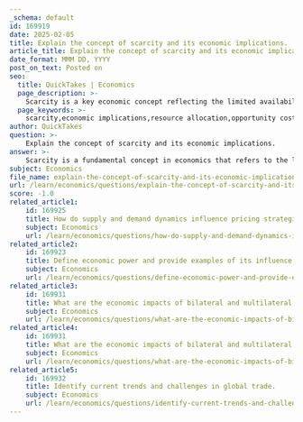 ```yaml
---
_schema: default
id: 169919
date: 2025-02-05
title: Explain the concept of scarcity and its economic implications.
article_title: Explain the concept of scarcity and its economic implications.
date_format: MMM DD, YYYY
post_on_text: Posted on
seo:
  title: QuickTakes | Economics
  page_description: >-
    Scarcity is a key economic concept reflecting the limited availability of resources against unlimited wants, influencing decision-making, resource allocation, and economic relationships.
  page_keywords: >-
    scarcity,economic implications,resource allocation,opportunity cost,marginal thinking,incentives,value assignment,economic relationships,global trade
author: QuickTakes
question: >-
    Explain the concept of scarcity and its economic implications.
answer: >-
    Scarcity is a fundamental concept in economics that refers to the limited availability of resources in relation to the unlimited wants and needs of individuals and society. This imbalance between finite resources and infinite desires necessitates choices about how to allocate resources effectively. The implications of scarcity are profound and multifaceted, influencing various aspects of economic theory and practice.\n\n### Key Implications of Scarcity:\n\n1. **Resource Allocation**: Scarcity forces individuals, businesses, and governments to make decisions about how to allocate limited resources. This can lead to competition for resources, as seen in cases of water scarcity where agricultural practices and urban planning are heavily influenced by the availability of water.\n\n2. **Opportunity Cost**: The concept of opportunity cost is intrinsically linked to scarcity. When a choice is made to allocate resources in one direction, the next best alternative that is forgone represents the opportunity cost. Understanding opportunity costs is crucial for effective decision-making, as it helps individuals and organizations evaluate the trade-offs involved in their choices.\n\n3. **Marginal Thinking**: Scarcity encourages decision-making at the margin, where individuals and businesses assess the additional benefits and costs of a decision. This principle helps in understanding how incremental changes can impact overall economic outcomes, guiding choices that maximize utility or profit.\n\n4. **Incentives**: Scarcity shapes incentives in the economy. When resources are scarce, the value of those resources tends to increase, leading to higher prices. This can incentivize producers to supply more of a good or service, while also influencing consumer behavior as they adjust their purchasing decisions based on price changes.\n\n5. **Value Assignment**: The interaction between scarcity and consumer preferences plays a critical role in how value is assigned to goods and services. Scarcity can elevate the perceived value of a product, particularly if it is highly desired. For example, rare collectibles often command high prices due to their limited availability and desirability among collectors.\n\n6. **Economic Relationships**: Scarcity affects economic relationships on both micro and macro levels. It influences how businesses compete, how consumers behave, and how governments formulate policies. Understanding scarcity is essential for analyzing real-world economic issues and developing strategies to address them.\n\n7. **Global Trade**: On a global scale, scarcity can drive trade dynamics. Countries may specialize in producing goods for which they have a comparative advantage, allowing them to trade for other goods that are scarce in their own regions. This specialization and trade can enhance overall economic efficiency and growth.\n\nIn summary, scarcity is a central theme in economics that shapes decision-making, resource allocation, and economic relationships. Its implications extend to opportunity costs, marginal thinking, incentives, and the assignment of value, making it essential for understanding both individual choices and broader economic systems.
subject: Economics
file_name: explain-the-concept-of-scarcity-and-its-economic-implications.md
url: /learn/economics/questions/explain-the-concept-of-scarcity-and-its-economic-implications
score: -1.0
related_article1:
    id: 169925
    title: How do supply and demand dynamics influence pricing strategies in a market?
    subject: Economics
    url: /learn/economics/questions/how-do-supply-and-demand-dynamics-influence-pricing-strategies-in-a-market
related_article2:
    id: 169923
    title: Define economic power and provide examples of its influence on global trade.
    subject: Economics
    url: /learn/economics/questions/define-economic-power-and-provide-examples-of-its-influence-on-global-trade
related_article3:
    id: 169931
    title: What are the economic impacts of bilateral and multilateral agreements on national economies?
    subject: Economics
    url: /learn/economics/questions/what-are-the-economic-impacts-of-bilateral-and-multilateral-agreements-on-national-economies
related_article4:
    id: 169931
    title: What are the economic impacts of bilateral and multilateral agreements on national economies?
    subject: Economics
    url: /learn/economics/questions/what-are-the-economic-impacts-of-bilateral-and-multilateral-agreements-on-national-economies
related_article5:
    id: 169932
    title: Identify current trends and challenges in global trade.
    subject: Economics
    url: /learn/economics/questions/identify-current-trends-and-challenges-in-global-trade
---
```


&nbsp;